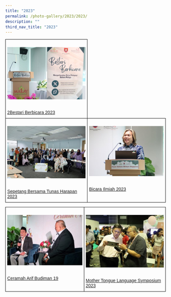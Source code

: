 ```yaml
---
title: "2023"
permalink: /photo-gallery/2023/2023/
description: ""
third_nav_title: "2023"
---
```

<style type="text/css">
.tg  {border-collapse:collapse;border-spacing:0;}
.tg td{border-color:black;border-style:solid;border-width:1px;font-family:Arial, sans-serif;font-size:14px;
  overflow:hidden;padding:10px 5px;word-break:normal;}
.tg th{border-color:black;border-style:solid;border-width:1px;font-family:Arial, sans-serif;font-size:14px;
  font-weight:normal;overflow:hidden;padding:10px 5px;word-break:normal;}
.tg .tg-0lax{text-align:left;vertical-align:top}
</style>
<table class="tg">
<thead>
<tr>
    <td class="tg-0lax">
					<!--Comment: Photo 1 Add the link to the gallery---> 
			<p><a href="/photo-gallery/2023/bestariberbicara2023/">			
		<!--Comment: Image name and image location---> <img src="/images/001r%20bestari%20berbicara.jpg" alt="Bestari Berbicara 2023"></a>
			</p>
			<br><!--Comment: Image name and image location---><a href="/photo-gallery/2023/bestariberbicara2023/">2Bestari Berbicara 2023</a></td> 
	

  </tr><tr>
    <td class="tg-0lax">
					<!--Comment: Photo 1 Add the link to the gallery---> 
			<p><a href="/photo-gallery/2023/tunasharapan23/">			
		<!--Comment: Image name and image location---> <img src="/images/0010%20tunas%20harapan.jpg" alt="Sepetang Bersama Tunas Harapan 2023"></a>
			</p>
			<br><!--Comment: Image name and image location---><a href="/photo-gallery/2023/tunasharapan23/">Sepetang Bersama Tunas Harapan 2023</a></td> 
		<td class="tg-0lax">
					<!--Comment: Photo 2 Add the link to the gallery---> 
			<p><a href="/photo-gallery/2023/bicarailmiah2023/">			
		<!--Comment: Image name and image location---> <img src="/images/0010%20bicara%20ilmiah1.jpg" alt="Bicara Ilmiah 2023"></a>
			</p>
						<br>
				<!--Comment: Image name and image location---><a href="/photo-gallery/2023/bicarailmiah2023/">Bicara Ilmiah 2023</a></td>
  

<!--Comment: Next Paragraph photo--->	


</tr></thead></table><table class="tg">
<thead>
	
  <tr>
    <td class="tg-0lax">
					<!--Comment: Add the link to the gallery---> 
			<p><a href="/photo-gallery/2023/cab19/">			
		<!--Comment: Image name and image location---> <img src="/images/0010%20cab19%20cg%20rafi.jpg" alt="Ceramah Arif Budiman 19"></a>
			</p>
			<br>
				<!--Comment: Image name and image location--->			<a href="/photo-gallery/2023/cab19/">
Ceramah Arif Budiman 19</a></td>
      <td class="tg-0lax">
					<!--Comment: Add the link to the gallery---> 
			<p><a href="/photo-gallery/2023/mtls2023/">			
		<!--Comment: Image name and image location---> <img src="/images/0010%20mtls23a.jpg" alt="MTLS2023"></a>
			</p>
			<br>
				<!--Comment: Image name and image location--->			<a href="/photo-gallery/2023/mtls2023/">
Mother Tongue Language Symposium 2023</a></td>


		
		
</tr></thead>
</table>